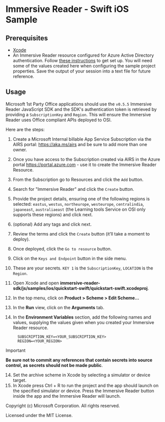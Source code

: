 # Immersive Reader - Swift iOS Sample

## Prerequisites

* [Xcode](https://apps.apple.com/us/app/xcode/id497799835?mt=12)
* An Immersive Reader resource configured for Azure Active Directory authentication. Follow [these instructions](https://docs.microsoft.com/azure/cognitive-services/immersive-reader/how-to-create-immersive-reader) to get set up. You will need some of the values created here when configuring the sample project properties. Save the output of your session into a text file for future reference.

## Usage

Microsoft 1st Party Office applications should use the `v0.5.5` Immersive Reader JavaScript SDK and the SDK's authentication token is retrieved by providing a `SubscriptionKey` and `Region`. This will ensure the Immersive Reader uses Office compliant APIs deployed to OSI.

Here are the steps:

1. Create a Microsoft Internal billable App Service Subscription via the AIRS portal: https://aka.ms/airs and be sure to add more than one owner.
1. Once you have access to the Subscription created via AIRS in the Azure portal https://portal.azure.com - use it to create the Immersive Reader Resource.
1. From the Subscription go to Resources and click the `Add` button.
1. Search for "Immersive Reader" and click the `Create` button.
1. Provide the project details, ensuring one of the following regions is selected: `eastus`, `westus`, `northeurope`, `westeurope`, `centralindia`, `japaneast`, `australiaeast` (the Learning tools Service on OSI only supports these regions) and click next.
1. (optional) Add any tags and click next.
1. Review the terms and click the `Create` button (it’ll take a moment to deploy).
1. Once deployed, click the `Go to resource` button.
1. Click on the `Keys and Endpoint` button in the side menu.
1. These are your secrets. `KEY 1` is the `SubscriptionKey`, `LOCATION` is the `Region`.
1. Open Xcode and open **immersive-reader-sdk/js/samples/ios/quickstart-swift/quickstart-swift.xcodeproj**.
1. In the top menu, click on **Product > Scheme > Edit Scheme...**
1. In the **Run** view, click on the **Arguments** tab.
1. In the **Environment Variables** section, add the following names and values, supplying the values given when you created your Immersive Reader resource.

      ```text
        SUBSCRIPTION_KEY=<YOUR_SUBSCRIPTION_KEY>
        REGION=<YOUR_REGION>
      ```

> [!IMPORTANT]
> **Be sure not to commit any references that contain secrets into source control, as secrets should not be made public**.

14. Set the archive scheme in Xcode by selecting a simulator or device target.
15. In Xcode press Ctrl + R to run the project and the app should launch on the specified simulator or device. Press the Immersive Reader button inside the app and the Immersive Reader will launch.


Copyright (c) Microsoft Corporation. All rights reserved.

Licensed under the MIT License.
